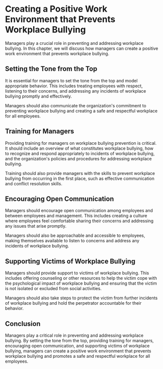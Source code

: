 # Creating a Positive Work Environment that Prevents Workplace Bullying

Managers play a crucial role in preventing and addressing workplace bullying. In this chapter, we will discuss how managers can create a positive work environment that prevents workplace bullying.

Setting the Tone from the Top
-----------------------------

It is essential for managers to set the tone from the top and model appropriate behavior. This includes treating employees with respect, listening to their concerns, and addressing any incidents of workplace bullying promptly and effectively.

Managers should also communicate the organization's commitment to preventing workplace bullying and creating a safe and respectful workplace for all employees.

Training for Managers
---------------------

Providing training for managers on workplace bullying prevention is critical. It should include an overview of what constitutes workplace bullying, how to recognize and respond appropriately to incidents of workplace bullying, and the organization's policies and procedures for addressing workplace bullying.

Training should also provide managers with the skills to prevent workplace bullying from occurring in the first place, such as effective communication and conflict resolution skills.

Encouraging Open Communication
------------------------------

Managers should encourage open communication among employees and between employees and management. This includes creating a culture where employees feel comfortable sharing their concerns and addressing any issues that arise promptly.

Managers should also be approachable and accessible to employees, making themselves available to listen to concerns and address any incidents of workplace bullying.

Supporting Victims of Workplace Bullying
----------------------------------------

Managers should provide support to victims of workplace bullying. This includes offering counseling or other resources to help the victim cope with the psychological impact of workplace bullying and ensuring that the victim is not isolated or excluded from social activities.

Managers should also take steps to protect the victim from further incidents of workplace bullying and hold the perpetrator accountable for their behavior.

Conclusion
----------

Managers play a critical role in preventing and addressing workplace bullying. By setting the tone from the top, providing training for managers, encouraging open communication, and supporting victims of workplace bullying, managers can create a positive work environment that prevents workplace bullying and promotes a safe and respectful workplace for all employees.
